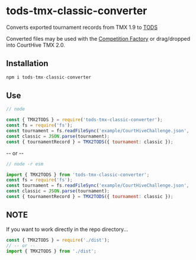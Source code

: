 # tods-tmx-classic-converter

Converts exported tournament records from TMX 1.9 to [TODS](https://itftennis.atlassian.net/wiki/spaces/TODS/overview)

Converted files may be used with the [Competition Factory](https://courthive.github.io/tods-competition-factory/) or drag/dropped into CourtHive TMX 2.0.

## Installation

```js
npm i tods-tmx-classic-converter
```

## Use

```js
// node

const { TMX2TODS } = require('tods-tmx-classic-converter');
const fs = require('fs');
const tournament = fs.readFileSync('example/CourtHiveChallenge.json', 'UTF-8');
const classic = JSON.parse(tournament);
const { tournamentRecord } = TMX2TODS({ tournament: classic });
```

-- or --

```js
// node -r esm

import { TMX2TODS } from 'tods-tmx-classic-converter';
const fs = require('fs');
const tournament = fs.readFileSync('example/CourtHiveChallenge.json', 'UTF-8');
const classic = JSON.parse(tournament);
const { tournamentRecord } = TMX2TODS({ tournament: classic });
```

## NOTE

If you want to work directly in the repo directory...

```js
const { TMX2TODS } = require('./dist');
// -- or --
import { TMX2TODS } from './dist';
```
